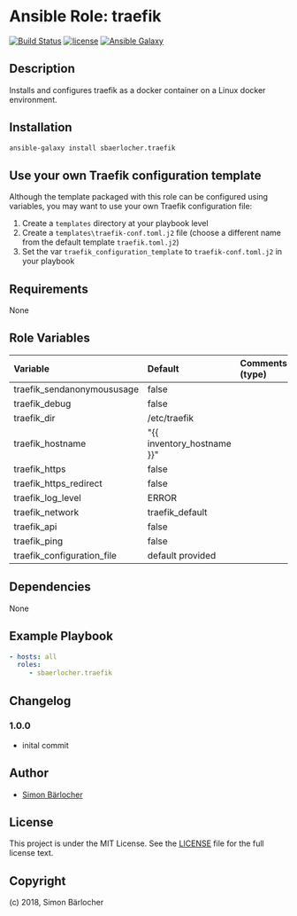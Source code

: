 # Ansible Role: traefik

[![Build Status](https://travis-ci.org/sbaerlocher/ansible.traefik.svg?branch=master)](https://travis-ci.org/sbaerlocher/ansible.traefik) [![license](https://img.shields.io/github/license/mashape/apistatus.svg)](https://sbaerlo.ch/licence) [![Ansible Galaxy](https://img.shields.io/badge/ansible--galaxy-traefik-blue.svg)](https://galaxy.ansible.com/sbaerlocher/traefik)

## Description

Installs and configures traefik as a docker container on a Linux docker environment.

## Installation

```bash
ansible-galaxy install sbaerlocher.traefik
```

## Use your own Traefik configuration template

Although the template packaged with this role can be configured using variables, you may want to use your own Traefik configuration file:

1. Create a `templates` directory at your playbook level
2. Create a `templates\traefik-conf.toml.j2` file (choose a different name from the default template `traefik.toml.j2`)
3. Set the var `traefik_configuration_template` to `traefik-conf.toml.j2` in your playbook

## Requirements

None

## Role Variables

| Variable             | Default     | Comments (type)                                   |
| :---                 | :---        | :---                                              |
| traefik_sendanonymoususage | false | |
| traefik_debug | false | |
| traefik_dir | /etc/traefik | |
| traefik_hostname | "{{ inventory_hostname }}" | |
| traefik_https | false | |
| traefik_https_redirect | false | |
| traefik_log_level | ERROR | |
| traefik_network | traefik_default | |
| traefik_api | false | |
| traefik_ping | false | |
| traefik_configuration_file | default provided | |

## Dependencies

None

## Example Playbook

```yml
- hosts: all
  roles:
     - sbaerlocher.traefik
```

## Changelog

### 1.0.0

* inital commit

## Author

* [Simon Bärlocher](https://sbaerlocher.ch)

## License

This project is under the MIT License. See the [LICENSE](https://sbaerlo.ch/licence) file for the full license text.

## Copyright

(c) 2018, Simon Bärlocher